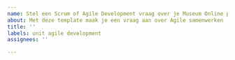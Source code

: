 ```yaml
---
name: Stel een Scrum of Agile Development vraag over je Museum Online project
about: Met deze template maak je een vraag aan over Agile samenwerken
title: ''
labels: unit agile development
assignees: ''

---
```



